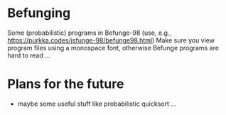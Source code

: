 # Befunging
Some (probabilistic) programs in Befunge-98 (use, e.g., https://purkka.codes/jsfunge-98/befunge98.html)
Make sure you view program files using a monospace font, otherwise Befunge programs are hard to read ...

# Plans for the future
- maybe some useful stuff like probabilistic quicksort ...
